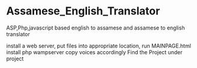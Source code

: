 # Assamese_English_Translator
ASP,Php,javascript based english to assamese and assamese to english translator

install a web server, put files into appropriate location, run MAINPAGE.html
install php wampserver 
copy voices accordingly
Find the Project under project
